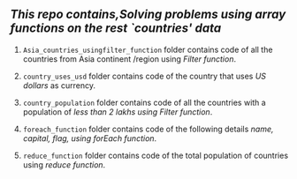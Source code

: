 
 ## *This repo contains,Solving problems using array functions on the rest `countries' data*


  1. `Asia_countries_usingfilter_function` folder contains code of all the countries from Asia continent /region using *Filter function*.

1. `country_uses_usd` folder contains code of the country that uses *US dollars* as currency.

2. `country_population` folder contains code of all the countries with a population of *less than 2 lakhs using Filter function*.

3. `foreach_function` folder contains code of the following details *name, capital, flag, using forEach function*.

4. `reduce_function` folder contains code of the total population of countries using *reduce function*.